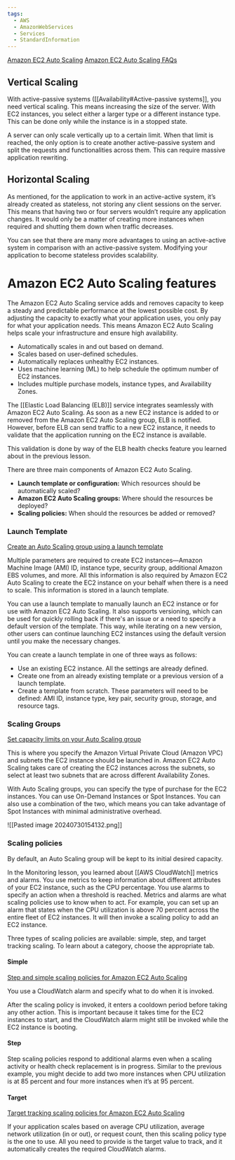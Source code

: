 ```yaml
---
tags:
  - AWS
  - AmazonWebServices
  - Services
  - StandardInformation
---
```


[Amazon EC2 Auto Scaling](https://aws.amazon.com/ec2/autoscaling/)
[Amazon EC2 Auto Scaling FAQs](https://aws.amazon.com/ec2/autoscaling/faqs/)
## Vertical Scaling 

With active-passive systems ([[Availability#Active-passive systems]], you need vertical scaling. This means increasing the size of the server. With EC2 instances, you select either a larger type or a different instance type. This can be done only while the instance is in a stopped state.

A server can only scale vertically up to a certain limit. When that limit is reached, the only option is to create another active-passive system and split the requests and functionalities across them. This can require massive application rewriting.
## Horizontal Scaling

As mentioned, for the application to work in an active-active system, it’s already created as stateless, not storing any client sessions on the server. This means that having two or four servers wouldn’t require any application changes. It would only be a matter of creating more instances when required and shutting them down when traffic decreases.

You can see that there are many more advantages to using an active-active system in comparison with an active-passive system. Modifying your application to become stateless provides scalability.

# Amazon EC2 Auto Scaling features

The Amazon EC2 Auto Scaling service adds and removes capacity to keep a steady and predictable performance at the lowest possible cost. By adjusting the capacity to exactly what your application uses, you only pay for what your application needs. This means Amazon EC2 Auto Scaling helps scale your infrastructure and ensure high availability.

- Automatically scales in and out based on demand.
- Scales based on user-defined schedules.
- Automatically replaces unhealthy EC2 instances.
- Uses machine learning (ML) to help schedule the optimum number of EC2 instances.
- Includes multiple purchase models, instance types, and Availability Zones.


The [[Elastic Load Balancing (ELB)]] service integrates seamlessly with Amazon EC2 Auto Scaling. As soon as a new EC2 instance is added to or removed from the Amazon EC2 Auto Scaling group, ELB is notified. However, before ELB can send traffic to a new EC2 instance, it needs to validate that the application running on the EC2 instance is available.  
  
This validation is done by way of the ELB health checks feature you learned about in the previous lesson.


  
There are three main components of Amazon EC2 Auto Scaling.
- **Launch template or configuration:** Which resources should be automatically scaled?
- **Amazon EC2 Auto Scaling groups:** Where should the resources be deployed?
- **Scaling policies:** When should the resources be added or removed?

### Launch Template

[Create an Auto Scaling group using a launch template](https://docs.aws.amazon.com/autoscaling/ec2/userguide/create-asg-launch-template.html)

Multiple parameters are required to create EC2 instances—Amazon Machine Image (AMI) ID, instance type, security group, additional Amazon EBS volumes, and more. All this information is also required by Amazon EC2 Auto Scaling to create the EC2 instance on your behalf when there is a need to scale. This information is stored in a launch template.

You can use a launch template to manually launch an EC2 instance or for use with Amazon EC2 Auto Scaling. It also supports versioning, which can be used for quickly rolling back if there's an issue or a need to specify a default version of the template. This way, while iterating on a new version, other users can continue launching EC2 instances using the default version until you make the necessary changes.

You can create a launch template in one of three ways as follows:
- Use an existing EC2 instance. All the settings are already defined.
- Create one from an already existing template or a previous version of a launch template.
- Create a template from scratch. These parameters will need to be defined: AMI ID, instance type, key pair, security group, storage, and resource tags.

### Scaling Groups

[Set capacity limits on your Auto Scaling group](https://docs.aws.amazon.com/autoscaling/ec2/userguide/asg-capacity-limits.html)

This is where you specify the Amazon Virtual Private Cloud (Amazon VPC) and subnets the EC2 instance should be launched in. Amazon EC2 Auto Scaling takes care of creating the EC2 instances across the subnets, so select at least two subnets that are across different Availability Zones.

With Auto Scaling groups, you can specify the type of purchase for the EC2 instances. You can use On-Demand Instances or Spot Instances. You can also use a combination of the two, which means you can take advantage of Spot Instances with minimal administrative overhead.

![[Pasted image 20240730154132.png]]

### Scaling policies

By default, an Auto Scaling group will be kept to its initial desired capacity.

In the Monitoring lesson, you learned about [[AWS CloudWatch]] metrics and alarms. You use metrics to keep information about different attributes of your EC2 instance, such as the CPU percentage. You use alarms to specify an action when a threshold is reached. Metrics and alarms are what scaling policies use to know when to act. For example, you can set up an alarm that states when the CPU utilization is above 70 percent across the entire fleet of EC2 instances. It will then invoke a scaling policy to add an EC2 instance.

Three types of scaling policies are available: simple, step, and target tracking scaling. To learn about a category, choose the appropriate tab.

#### Simple 

[Step and simple scaling policies for Amazon EC2 Auto Scaling](https://docs.aws.amazon.com/autoscaling/ec2/userguide/as-scaling-simple-step.html)

You use a CloudWatch alarm and specify what to do when it is invoked.

After the scaling policy is invoked, it enters a cooldown period before taking any other action. This is important because it takes time for the EC2 instances to start, and the CloudWatch alarm might still be invoked while the EC2 instance is booting.

#### Step 

Step scaling policies respond to additional alarms even when a scaling activity or health check replacement is in progress. Similar to the previous example, you might decide to add two more instances when CPU utilization is at 85 percent and four more instances when it’s at 95 percent.

#### Target 

[Target tracking scaling policies for Amazon EC2 Auto Scaling](https://docs.aws.amazon.com/autoscaling/ec2/userguide/as-scaling-target-tracking.html)

If your application scales based on average CPU utilization, average network utilization (in or out), or request count, then this scaling policy type is the one to use. All you need to provide is the target value to track, and it automatically creates the required CloudWatch alarms.